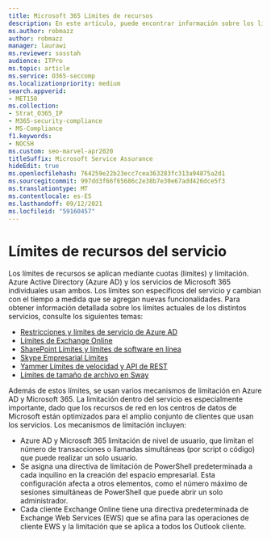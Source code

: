 ```yaml
---
title: Microsoft 365 Límites de recursos
description: En este artículo, puede encontrar información sobre los límites de recursos para las distintas aplicaciones de Microsoft 365.
ms.author: robmazz
author: robmazz
manager: laurawi
ms.reviewer: sosstah
audience: ITPro
ms.topic: article
ms.service: O365-seccomp
ms.localizationpriority: medium
search.appverid:
- MET150
ms.collection:
- Strat_O365_IP
- M365-security-compliance
- MS-Compliance
f1.keywords:
- NOCSH
ms.custom: seo-marvel-apr2020
titleSuffix: Microsoft Service Assurance
hideEdit: true
ms.openlocfilehash: 764259e22b23ecc7cea363283fc313a94875a2d1
ms.sourcegitcommit: 997dd3f66f65686c2e38b7e30e67add426dce5f3
ms.translationtype: MT
ms.contentlocale: es-ES
ms.lasthandoff: 09/12/2021
ms.locfileid: "59160457"
---
```

# <a name="service-resource-limits"></a>Límites de recursos del servicio

Los límites de recursos se aplican mediante cuotas (límites) y limitación. Azure Active Directory (Azure AD) y los servicios de Microsoft 365 individuales usan ambos. Los límites son específicos del servicio y cambian con el tiempo a medida que se agregan nuevas funcionalidades. Para obtener información detallada sobre los límites actuales de los distintos servicios, consulte los siguientes temas:

- [Restricciones y límites de servicio de Azure AD](/azure/azure-resource-manager/management/azure-subscription-service-limits)
- [Límites de Exchange Online](/office365/servicedescriptions/exchange-online-service-description/exchange-online-limits)
- [SharePoint Límites y límites de software en línea](https://support.office.com/article/SharePoint-Online-software-boundaries-and-limits-8F34FF47-B749-408B-ABC0-B605E1F6D498)
- [Skype Empresarial Límites](https://technet.microsoft.com/library/skype-for-business-online-limits.aspx)
- [Yammer Límites de velocidad y API de REST](https://developer.yammer.com/docs/rest-api-rate-limits)
- [Límites de tamaño de archivo en Sway](https://support.office.com/article/File-size-limits-in-Sway-4db21bc6-b42b-499f-9272-66e089db109f)

Además de estos límites, se usan varios mecanismos de limitación en Azure AD y Microsoft 365. La limitación dentro del servicio es especialmente importante, dado que los recursos de red en los centros de datos de Microsoft están optimizados para el amplio conjunto de clientes que usan los servicios. Los mecanismos de limitación incluyen:

- Azure AD y Microsoft 365 limitación de nivel de usuario, que limitan el número de transacciones o llamadas simultáneas (por script o código) que puede realizar un solo usuario.
- Se asigna una directiva de limitación de PowerShell predeterminada a cada inquilino en la creación del espacio empresarial. Esta configuración afecta a otros elementos, como el número máximo de sesiones simultáneas de PowerShell que puede abrir un solo administrador.
- Cada cliente Exchange Online tiene una directiva predeterminada de Exchange Web Services (EWS) que se afina para las operaciones de cliente EWS y la limitación que se aplica a todos los Outlook cliente.
